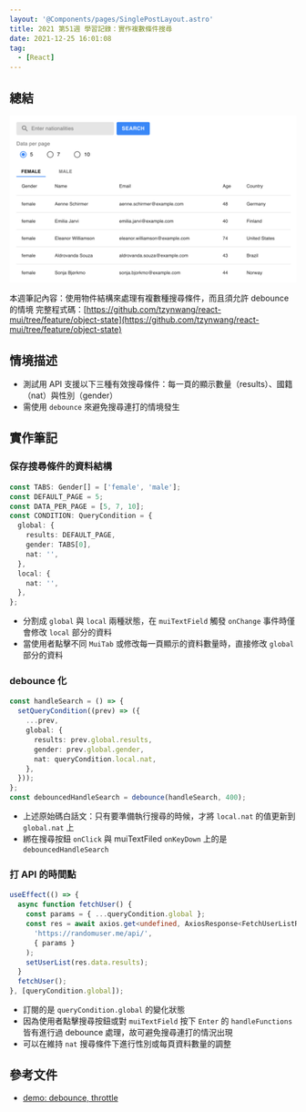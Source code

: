 ```yaml
---
layout: '@Components/pages/SinglePostLayout.astro'
title: 2021 第51週 學習記錄：實作複數條件搜尋
date: 2021-12-25 16:01:08
tag:
  - [React]
---
```


## 總結

![multiple condition search](/2021/work-log-w51/multiple-condition-search.png)

本週筆記內容：使用物件結構來處理有複數種搜尋條件，而且須允許 debounce 的情境
完整程式碼：[https://github.com/tzynwang/react-mui/tree/feature/object-state](https://github.com/tzynwang/react-mui/tree/feature/object-state)

## 情境描述

- 測試用 API 支援以下三種有效搜尋條件：每一頁的顯示數量（results）、國籍（nat）與性別（gender）
- 需使用 `debounce` 來避免搜尋連打的情境發生

## 實作筆記

### 保存搜尋條件的資料結構

```ts
const TABS: Gender[] = ['female', 'male'];
const DEFAULT_PAGE = 5;
const DATA_PER_PAGE = [5, 7, 10];
const CONDITION: QueryCondition = {
  global: {
    results: DEFAULT_PAGE,
    gender: TABS[0],
    nat: '',
  },
  local: {
    nat: '',
  },
};
```

- 分割成 `global` 與 `local` 兩種狀態，在 `muiTextField` 觸發 `onChange` 事件時僅會修改 `local` 部分的資料
- 當使用者點擊不同 `MuiTab` 或修改每一頁顯示的資料數量時，直接修改 `global` 部分的資料

### debounce 化

```ts
const handleSearch = () => {
  setQueryCondition((prev) => ({
    ...prev,
    global: {
      results: prev.global.results,
      gender: prev.global.gender,
      nat: queryCondition.local.nat,
    },
  }));
};
const debouncedHandleSearch = debounce(handleSearch, 400);
```

- 上述原始碼白話文：只有要準備執行搜尋的時候，才將 `local.nat` 的值更新到 `global.nat` 上
- 綁在搜尋按鈕 `onClick` 與 muiTextFiled `onKeyDown` 上的是 `debouncedHandleSearch`

### 打 API 的時間點

```ts
useEffect(() => {
  async function fetchUser() {
    const params = { ...queryCondition.global };
    const res = await axios.get<undefined, AxiosResponse<FetchUserListRes>>(
      'https://randomuser.me/api/',
      { params }
    );
    setUserList(res.data.results);
  }
  fetchUser();
}, [queryCondition.global]);
```

- 訂閱的是 `queryCondition.global` 的變化狀態
- 因為使用者點擊搜尋按鈕或對 `muiTextField` 按下 `Enter` 的 `handleFunctions` 皆有進行過 debounce 處理，故可避免搜尋連打的情況出現
- 可以在維持 `nat` 搜尋條件下進行性別或每頁資料數量的調整

## 參考文件

- [demo: debounce, throttle](http://demo.nimius.net/debounce_throttle/)
